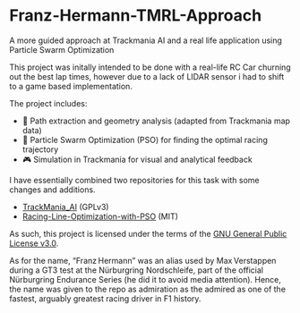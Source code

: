 # Franz-Hermann-TMRL-Approach
A more guided approach at Trackmania AI and a real life application using Particle Swarm Optimization

This project was initally intended to be done with a real-life RC Car churning out the best lap times, however due to a lack of LIDAR sensor i had to shift to a game based implementation.

The project includes:
- 📍 Path extraction and geometry analysis (adapted from Trackmania map data)
- 🧠 Particle Swarm Optimization (PSO) for finding the optimal racing trajectory
- 🎮 Simulation in Trackmania for visual and analytical feedback

I have essentially combined two repositories for this task with some changes and additions.

- [TrackMania_AI](https://github.com/AndrejGobeX/TrackMania_AI) (GPLv3)
- [Racing-Line-Optimization-with-PSO](https://github.com/ParsaD23/Racing-Line-Optimization-with-PSO) (MIT)

As such, this project is licensed under the terms of the [GNU General Public License v3.0](LICENSE).

As for the name, “Franz Hermann” was an alias used by Max Verstappen during a GT3 test at the Nürburgring Nordschleife, part of the official Nürburgring Endurance Series (he did it to avoid media attention). Hence, the name was given to the repo as admiration as the admired as one of the fastest, arguably greatest racing driver in F1 history.

